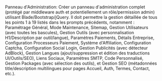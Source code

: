 Panneau d'Administration: Créer un panneau d'administration complet (protégé par middleware auth et potentiellement un rôle/permission admin) utilisant Blade/Bootstrap/jQuery. Il doit permettre la gestion détaillée de tous les points 1 à 19 listés dans les prompts précédents, notamment : Paramétrage Général, Mode Maintenance, Sitemap, Gestion Utilisateurs (avec toutes les bascules), Gestion Outils (avec personnalisation H1/Description par outil/langue), Paramètres Paiements, Détails Entreprise, Configuration Processeurs Paiement, Système d'Affiliation, Configuration Captcha, Configuration Social Login, Gestion Publicités (avec détecteur AdBlock), Gestion Langues (ajout/suppression et édition des traductions UI/Outils/SEO), Liens Sociaux, Paramètres SMTP, Code Personnalisé, Gestion Packages (avec sélection des outils), et Gestion SEO (métadonnées title/description multilingues pour pages Accueil, Auth, Termes, Contact, etc.).